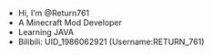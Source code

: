 - Hi, I’m @Return761
- A Minecraft Mod Developer
- Learning JAVA
- Bilibili: UID_1986062921 (Username:RETURN_761)

<!---
Return761/Return761 is a ✨ special ✨ repository because its `README.md` (this file) appears on your GitHub profile.
You can click the Preview link to take a look at your changes.
--->
